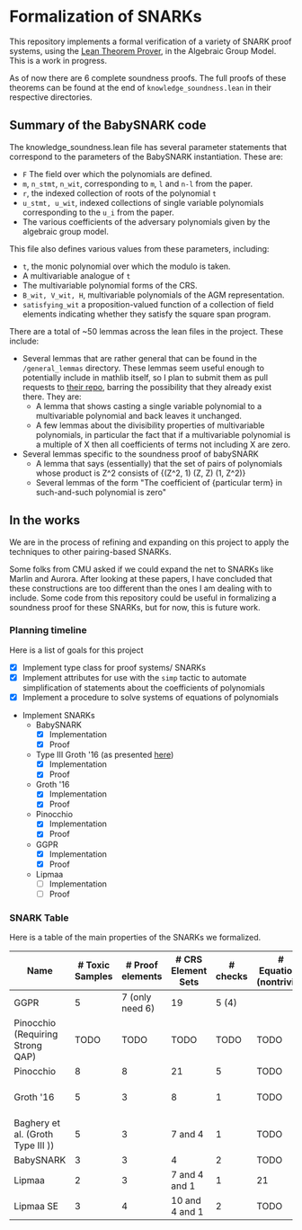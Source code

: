 
# Formalization of SNARKs

This repository implements a formal verification of a variety of SNARK proof systems, using the [Lean Theorem Prover](https://leanprover.github.io/), in the Algebraic Group Model. This is a work in progress.

As of now there are 6 complete soundness proofs. The full proofs of these theorems can be found at the end of `knowledge_soundness.lean` in their respective directories.

## Summary of the BabySNARK code

The knowledge_soundness.lean file has several parameter statements that correspond to the parameters of the BabySNARK instantiation. These are:
  
* `F` The field over which the polynomials are defined.
* `m`, `n_stmt`, `n_wit`, corresponding to `m`, `l` and `n-l` from the paper.
* `r`, the indexed collection of roots of the polynomial `t`
* `u_stmt, u_wit`, indexed collections of single variable polynomials corresponding to the `u_i` from the paper.
* The various coefficients of the adversary polynomials given by the algebraic group model.
  
This file also defines various values from these parameters, including:

* `t`, the monic polynomial over which the modulo is taken.
* A multivariable analogue of `t`
* The multivariable polynomial forms of the CRS.
* `B_wit, V_wit, H`, multivariable polynomials of the AGM representation.
* `satisfying_wit` a proposition-valued function of a collection of field elements indicating whether they satisfy the square span program.

There are a total of ~50 lemmas across the lean files in the project. These include:

* Several lemmas that are rather general that can be found in the `/general_lemmas` directory. These lemmas seem useful enough to potentially include in mathlib itself, so I plan to submit them as pull requests to [their repo](https://github.com/leanprover-community/mathlib), barring the possibility that they already exist there. They are:
  * A lemma that shows casting a single variable polynomial to a multivariable polynomial and back leaves it unchanged.
  * A few lemmas about the divisibility properties of multivariable polynomials, in particular the fact that if a multivariable polynomial is a multiple of X then all coefficients of terms not including X are zero.
* Several lemmas specific to the soundness proof of babySNARK
  * A lemma that says (essentially) that the set of pairs of polynomials whose product is Z^2 consists of {(Z^2, 1) (Z, Z) (1, Z^2)}
  * Several lemmas of the form "The coefficient of {particular term} in such-and-such polynomial is zero"

## In the works

We are in the process of refining and expanding on this project to apply the techniques to other pairing-based SNARKs.

Some folks from CMU asked if we could expand the net to SNARKs like Marlin and Aurora. After looking at these papers, I have concluded that these constructions are too different than the ones I am dealing with to include. Some code from this repository could be useful in formalizing a soundness proof for these SNARKs, but for now, this is future work.

### Planning timeline

Here is a list of goals for this project

* [x] Implement type class for proof systems/ SNARKs
* [x] Implement attributes for use with the `simp` tactic to automate simplification of statements about the coefficients of polynomials
* [x] Implement a procedure to solve systems of equations of polynomials
* Implement SNARKs
  * BabySNARK
    * [x] Implementation
    * [x] Proof
  * Type III Groth '16 (as presented [here](https://eprint.iacr.org/2020/811.pdf))
    * [x] Implementation
    * [x] Proof
  * Groth '16
    * [x] Implementation
    * [x] Proof
  * Pinocchio
    * [x] Implementation
    * [x] Proof
  * GGPR
    * [x] Implementation
    * [x] Proof
  * Lipmaa
    * [ ] Implementation
    * [ ] Proof

### SNARK Table

Here is a table of the main properties of the SNARKs we formalized.

| Name                              | # Toxic Samples | # Proof elements | # CRS Element Sets | # checks | # Equations (nontrivial) | # Equations (necessary) | Compile Time |
| --------------------------------- | --------------- | ---------------- | ------------------ | -------- | ------------------------ | ----------------------- | ------------ |
| GGPR                              | 5               | 7 (only need 6)  | 19                 | 5 (4)    |                          | 17                      | 140.61 s     |
| Pinocchio (Requiring Strong QAP)  | TODO            | TODO             | TODO               | TODO     | TODO                     | TODO                    | TODO         |
| Pinocchio                         | 8               | 8                | 21                 | 5        | TODO                     | 46                      | 342.89s      |
| Groth '16                         | 5               | 3                | 8                  | 1        | TODO                     | 38 (need all? 2x check) | 13741.86s    |
| Baghery et al. (Groth Type III )) | 5               | 3                | 7 and 4            | 1        | TODO                     | 14                      | 552.67s      |
| BabySNARK                         | 3               | 3                | 4                  | 2        | TODO                     | ?                       | 74.98s       |
| Lipmaa                            | 2               | 3                | 7 and 4 and 1      | 1        | 21                       | 6?                      | TODO         |
| Lipmaa SE                         | 3               | 4                | 10 and 4 and 1     | 2        | TODO                     | TODO                    | TODO         |
